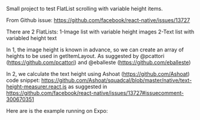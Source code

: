Small project to test FlatList scrolling with variable height items.

From Github issue: https://github.com/facebook/react-native/issues/13727

There are 2 FlatLists: 
1-Image list with variable height images
2-Text list with variabled height text

In 1, the image height is known in advance, so we can create an array of heights to be used in getItemLayout. As suggested by @pcattori (https://github.com/pcattori) and @eballeste (https://github.com/eballeste)

In 2, we calculate the text height using Ashoat (https://github.com/Ashoat) code snippet: https://github.com/Ashoat/squadcal/blob/master/native/text-height-measurer.react.js 
as suggested in https://github.com/facebook/react-native/issues/13727#issuecomment-300670351

Here are is the example running on Expo:


